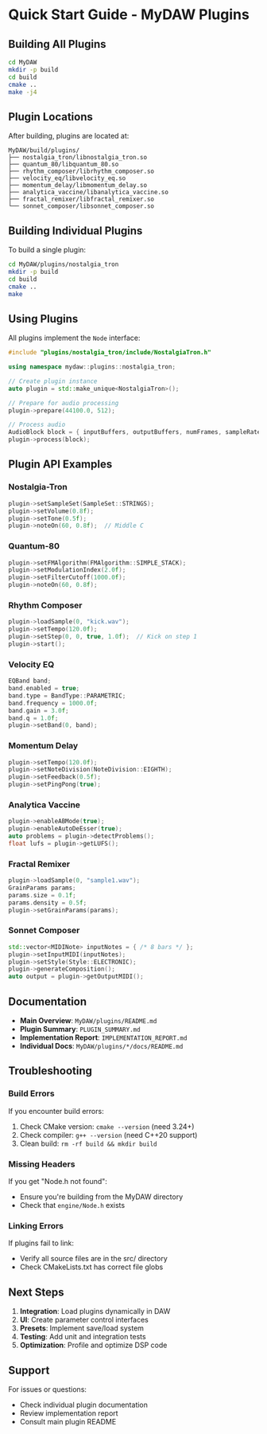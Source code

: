 # Quick Start Guide - MyDAW Plugins

## Building All Plugins

```bash
cd MyDAW
mkdir -p build
cd build
cmake ..
make -j4
```

## Plugin Locations

After building, plugins are located at:
```
MyDAW/build/plugins/
├── nostalgia_tron/libnostalgia_tron.so
├── quantum_80/libquantum_80.so
├── rhythm_composer/librhythm_composer.so
├── velocity_eq/libvelocity_eq.so
├── momentum_delay/libmomentum_delay.so
├── analytica_vaccine/libanalytica_vaccine.so
├── fractal_remixer/libfractal_remixer.so
└── sonnet_composer/libsonnet_composer.so
```

## Building Individual Plugins

To build a single plugin:

```bash
cd MyDAW/plugins/nostalgia_tron
mkdir -p build
cd build
cmake ..
make
```

## Using Plugins

All plugins implement the `Node` interface:

```cpp
#include "plugins/nostalgia_tron/include/NostalgiaTron.h"

using namespace mydaw::plugins::nostalgia_tron;

// Create plugin instance
auto plugin = std::make_unique<NostalgiaTron>();

// Prepare for audio processing
plugin->prepare(44100.0, 512);

// Process audio
AudioBlock block = { inputBuffers, outputBuffers, numFrames, sampleRate };
plugin->process(block);
```

## Plugin API Examples

### Nostalgia-Tron
```cpp
plugin->setSampleSet(SampleSet::STRINGS);
plugin->setVolume(0.8f);
plugin->setTone(0.5f);
plugin->noteOn(60, 0.8f);  // Middle C
```

### Quantum-80
```cpp
plugin->setFMAlgorithm(FMAlgorithm::SIMPLE_STACK);
plugin->setModulationIndex(2.0f);
plugin->setFilterCutoff(1000.0f);
plugin->noteOn(60, 0.8f);
```

### Rhythm Composer
```cpp
plugin->loadSample(0, "kick.wav");
plugin->setTempo(120.0f);
plugin->setStep(0, 0, true, 1.0f);  // Kick on step 1
plugin->start();
```

### Velocity EQ
```cpp
EQBand band;
band.enabled = true;
band.type = BandType::PARAMETRIC;
band.frequency = 1000.0f;
band.gain = 3.0f;
band.q = 1.0f;
plugin->setBand(0, band);
```

### Momentum Delay
```cpp
plugin->setTempo(120.0f);
plugin->setNoteDivision(NoteDivision::EIGHTH);
plugin->setFeedback(0.5f);
plugin->setPingPong(true);
```

### Analytica Vaccine
```cpp
plugin->enableABMode(true);
plugin->enableAutoDeEsser(true);
auto problems = plugin->detectProblems();
float lufs = plugin->getLUFS();
```

### Fractal Remixer
```cpp
plugin->loadSample(0, "sample1.wav");
GrainParams params;
params.size = 0.1f;
params.density = 0.5f;
plugin->setGrainParams(params);
```

### Sonnet Composer
```cpp
std::vector<MIDINote> inputNotes = { /* 8 bars */ };
plugin->setInputMIDI(inputNotes);
plugin->setStyle(Style::ELECTRONIC);
plugin->generateComposition();
auto output = plugin->getOutputMIDI();
```

## Documentation

- **Main Overview**: `MyDAW/plugins/README.md`
- **Plugin Summary**: `PLUGIN_SUMMARY.md`
- **Implementation Report**: `IMPLEMENTATION_REPORT.md`
- **Individual Docs**: `MyDAW/plugins/*/docs/README.md`

## Troubleshooting

### Build Errors

If you encounter build errors:

1. Check CMake version: `cmake --version` (need 3.24+)
2. Check compiler: `g++ --version` (need C++20 support)
3. Clean build: `rm -rf build && mkdir build`

### Missing Headers

If you get "Node.h not found":
- Ensure you're building from the MyDAW directory
- Check that `engine/Node.h` exists

### Linking Errors

If plugins fail to link:
- Verify all source files are in the src/ directory
- Check CMakeLists.txt has correct file globs

## Next Steps

1. **Integration**: Load plugins dynamically in DAW
2. **UI**: Create parameter control interfaces
3. **Presets**: Implement save/load system
4. **Testing**: Add unit and integration tests
5. **Optimization**: Profile and optimize DSP code

## Support

For issues or questions:
- Check individual plugin documentation
- Review implementation report
- Consult main plugin README
